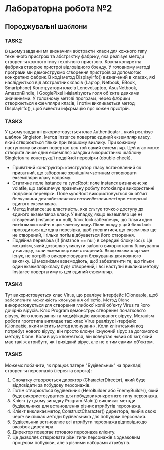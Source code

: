 # Лабораторна робота №2
## Породжувальні шаблони
### TASK2
В цьому завданні ми визначили абстрактні класи для кожного типу технічного пристрою та абстрактну фабрику, 
яка реалізує методи створення кожного типу технічного пристрою. 
Кожна конкретна фабрика створює пристрої відповідного бренду. 
У головному методі програми ми демонструємо створення пристроїв за допомогою конкретних фабрик.
В коді метод DisplayInfo() визначений в класах, які наслідуються від абстрактних класів (Laptop, Netbook, EBook, Smartphone)
Конструктори класів LenovoLaptop, AsusNetbook, AmazonKindle, і GooglePixel ініціалізують поля об'єктів деякими значеннями. 
У головному методі програми, через фабрики створюються екземпляри класів, і потім викликається метод DisplayInfo(), щоб вивести інформацію про кожен пристрій.
### TASK3
У цьому завданні використовується клас Authenticator , який реалізує шаблон Singleton. 
Метод Instance повертає єдиний екземпляр класу, який створюється тільки при першому виклику. 
При кожному наступному виклику повертається той самий екземпляр.
Цей клас може створити лише один екземпляр завдяки використанню шаблону Singleton та конструкції подвійної перевірки (double-check). 
- Приватний конструктор: конструктор класу встановлений як приватний, що забороняє зовнішнім частинам створювати екземпляри класу напряму.
- Статичне поле instance та syncRoot: поле instance визначено як volatile, що забезпечує правильну роботу потоків при використанні подвійної перевірки. 
Поле syncRoot використовується як об'єкт блокування для забезпечення потокобезпечності при створенні єдиного екземпляра.
- Метод Instance: це властивість, яка слугує точкою доступу до єдиного екземпляра класу. 
У випадку, якщо екземпляр ще не створений (instance == null), блок lock забезпечує, що тільки один потік зможе зайти в цю частину коду.
Після входу у цей блок lock проводиться ще одна перевірка, щоб упевнитися, що екземпляр ще не створений, і тільки потім відбувається його створення.
- Подвійна перевірка (if (instance == null) в середині блоку lock): Це механізм, який дозволяє уникнути зайвого використання блокування у випадку, коли екземпляр вже створений. 
Якщо екземпляр вже існує, не потрібно використовувати блокування для кожного виклику.
Ці механізми взаємодіють, щоб забезпечити те, що тільки один екземпляр класу буде створений, і всі наступні виклики методу Instance повертатимуть цей єдиний екземпляр.
### TASK4
Тут використовується клас Virus, що реалізує інтерфейс ICloneable, щоб забезпечити можливість клонування об'єктів. 
Метод Clone використовується для створення глибокої копії об'єкту Virus та його дочірніх вірусів. 
Клас Program демонструє створення початкового вірусу, його клонування та модифікацію клонованого вірусу.
Механізм роботи прототипа виглядає так: клас Virus реалізує інтерфейс ICloneable, який містить метод клонування. 
Коли клієнтський код потребує нового вірусу, він просто клонує існуючий вірус за допомогою методу Clone. 
Коли вірус клонується, він повертає новий об'єкт, який має такі ж атрибути, як і вихідний вірус, але не є тим самим об'єктом.
### TASK5
Можемо побачити, як працює патерн "Будівельник" на прикладі створення персонажів (героя та ворога):
1. Спочатку створюється директор (CharacterDirector), який буде відповідати за побудову персонажів.
2. Потім створюється будівельник (HeroBuilder або EnemyBuilder), який буде використовуватися для побудови конкретного типу персонажа.
3. Клієнт (у цьому випадку Program.Main()) викликає методи будівельника для встановлення різних атрибутів персонажа.
4. Клієнт викликає метод ConstructCharacter() директора, який в свою чергу викликає методи будівельника для побудови персонажа.
5. Будівельник встановлює всі атрибути персонажа відповідно до вказівок директора.
6. Директор повертає готового персонажа клієнту.
7. Це дозволяє створювати різні типи персонажів з однаковим процесом побудови, але з різними наборами атрибутів.